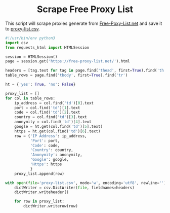 <div id="top"  align="center">


# Scrape Free Proxy List

</div>


This script will scrape proxies generate from [Free-Poxy-List.net](https://free-proxy-list.net/) and save it to [proxy-list.csv](https://github.com/seraph776/advanced-python-web-scraping/blob/main/content/advanced-techniques/using-proxies-servers/proxy-list/free-proxy-list.csv).


```python
#!/usr/bin/env python3
import csv
from requests_html import HTMLSession

session = HTMLSession()
page = session.get('https://free-proxy-list.net/').html

headers = [tag.text for tag in page.find('thead', first=True).find('th')][:-1]
table_rows = page.find('tbody', first=True).find('tr')

ht = {'yes': True, 'no': False}

proxy_list = []
for col in table_rows:
    ip_address = col.find('td')[0].text
    port = col.find('td')[1].text
    code = col.find('td')[2].text
    country = col.find('td')[3].text
    anonymity = col.find('td')[4].text
    google = ht.get(col.find('td')[5].text)
    https = ht.get(col.find('td')[6].text)
    row = {'IP Address': ip_address,
           'Port': port,
           'Code': code,
           'Country': country,
           'Anonymity': anonymity,
           'Google': google,
           'Https': https
           }
    proxy_list.append(row)

with open(file='proxy-list.csv', mode='w', encoding='utf8', newline='') as file:
    dictWriter = csv.DictWriter(file, fieldnames=headers)
    dictWriter.writeheader()

    for row in proxy_list:
        dictWriter.writerow(row)
```
